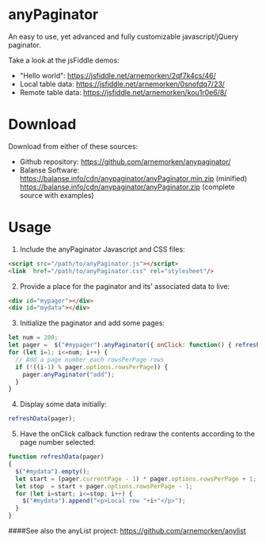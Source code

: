 # anyPaginator
An easy to use, yet advanced and fully customizable javascript/jQuery paginator. 

Take a look at the jsFiddle demos:

* "Hello world":     https://jsfiddle.net/arnemorken/2qf7k4cs/46/
* Local table data:  https://jsfiddle.net/arnemorken/0snofdq7/23/
* Remote table data: https://jsfiddle.net/arnemorken/kou1r0e6/8/

# Download

Download from either of these sources:
- Github repository: https://github.com/arnemorken/anypaginator/
- Balanse Software: https://balanse.info/cdn/anypaginator/anyPaginator.min.zip (minified)
                    https://balanse.info/cdn/anypaginator/anyPaginator.zip (complete source with examples)

# Usage

1. Include the anyPaginator Javascript and CSS files:

```html
<script src="/path/to/anyPaginator.js"></script>
<link  href="/path/to/anyPaginator.css" rel="stylesheet"/>
```

2. Provide a place for the paginator and its' associated data to live:
```html
<div id="mypager"></div>
<div id="mydata"></div>
```

3. Initialize the paginator and add some pages:
```js
let num = 200;
let pager =  $("#mypager").anyPaginator({ onClick: function() { refreshData(pager); } });
for (let i=1; i<=num; i++) {
  // Add a page number each rowsPerPage rows
  if (!((i-1) % pager.options.rowsPerPage)) {
    pager.anyPaginator("add");
  }
}
```

4. Display some data initially:
```js
refreshData(pager);
```

5. Have the onClick calback function redraw the contents according to the page number selected:
```js
function refreshData(pager)
{
  $("#mydata").empty();
  let start = (pager.currentPage - 1) * pager.options.rowsPerPage + 1;
  let stop  = start + pager.options.rowsPerPage - 1;
  for (let i=start; i<=stop; i++) {
    $("#mydata").append("<p>Local row "+i+"</p>");
  }
}
```

####See also the anyList project: https://github.com/arnemorken/anylist
